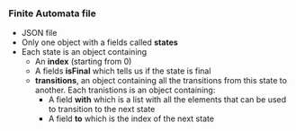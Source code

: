 ### Finite Automata file
* JSON file
* Only one object with a fields called __states__
* Each state is an object containing
    * An __index__ (starting from 0)
    * A fields __isFinal__ which tells us if the state is final
    * __transitions__, an object containing all the transitions from
    this state to another. Each tranistions is an object
    containing:
        * A field __with__ which is a list with all the elements that 
        can be used to transition to the next state
        * A field __to__ which is the index of the next state